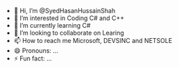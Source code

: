 - 👋 Hi, I’m @SyedHasanHussainShah
- 👀 I’m interested in Coding C# and C++
- 🌱 I’m currently learning C#
- 💞️ I’m looking to collaborate on Learing
- 📫 How to reach me Microsoft, DEVSINC and NETSOLE
- 😄 Pronouns: ...
- ⚡ Fun fact: ...

<!---
SyedHasanHussainShah/SyedHasanHussainShah is a ✨ special ✨ repository because its `README.md` (this file) appears on your GitHub profile.
You can click the Preview link to take a look at your changes.
--->

